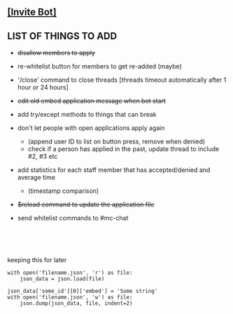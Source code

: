 ## [[Invite Bot]](https://discord.com/oauth2/authorize?client_id=1397280746946822354&permissions=1496930446352&integration_type=0&scope=applications.commands+bot)


## LIST OF THINGS TO ADD

- ~~disallow members to apply~~

- re-whitelist button for members to get re-added (maybe)

- '/close' command to close threads [threads timeout automatically after 1 hour or 24 hours]

- ~~edit old embed application message when bot start~~

- add try/except methods to things that can break

- don't let people with open applications apply again 
    - (append user ID to list on button press, remove when denied)
    - check if a person has applied in the past, update thread to include #2, #3 etc

- add statistics for each staff member that has accepted/denied and average time
    - (timestamp comparison)

- ~~$reload command to update the application file~~

- send whitelist commands to #mc-chat

</br>
</br>
</br>

keeping this for later
```
with open('filename.json', 'r') as file:
    json_data = json.load(file)

json_data['some_id'][0]['embed'] = 'Some string'
with open('filename.json', 'w') as file:
    json.dump(json_data, file, indent=2)
```
